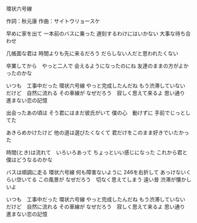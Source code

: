 環状六号線

作詞：秋元康
作曲：サイトウリョースケ

早めに家を出て
一本前のバスに乗った
遅刻するわけにはいかない
大事な待ち合わせ

几帳面な君は
時間よりも先に来るだろう
だらしない人だと思われたくない

卒業してから　やっと二人で
会えるようになったのにね
友達のままの方がよかったのかな

いつも　工事中だった
環状六号線
やっと完成したんだね
もう渋滞していない
だけど　自然に流れる
その車線が
なぜだろう　寂しく思えて来るよ
思い通り
進まない恋の記憶

出会ったあの頃は
そう君にはまだ彼氏がいて
僕の心　動けずに
手前でじっとしてた

あきらめかけたけど
他の道は選びたくなくて
君だけをこのまま好きでいたかった

時間(とき)は流れて　いろいろあって
ちょっといい感じになった
これから君と僕はどうなるのかな

バスは順調に走る
環状六号線
何も障害ないように
246を右折して
あっけないくらい空いてる
この風景が
なぜだろう　切なく思えてしまう
遠い昔
渋滞が懐かしいよ

いつも　工事中だった
環状六号線
やっと完成したんだね
もう渋滞していない
だけど　自然に流れる
その車線が
なぜだろう　寂しく思えて来るよ
思い通り
進まない恋の記憶